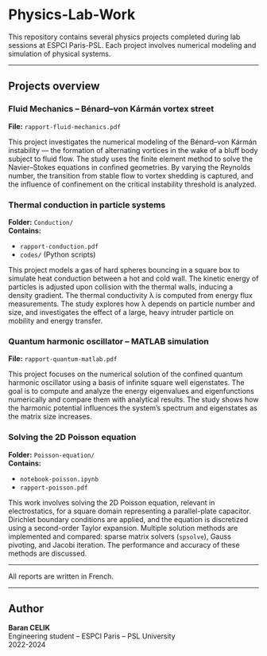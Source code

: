 # Physics-Lab-Work

This repository contains several physics projects completed during lab sessions at ESPCI Paris-PSL. Each project involves numerical modeling and simulation of physical systems.

---

## Projects overview

### Fluid Mechanics – Bénard–von Kármán vortex street

**File:** `rapport-fluid-mechanics.pdf`

This project investigates the numerical modeling of the Bénard–von Kármán instability — the formation of alternating vortices in the wake of a bluff body subject to fluid flow. The study uses the finite element method to solve the Navier–Stokes equations in confined geometries. By varying the Reynolds number, the transition from stable flow to vortex shedding is captured, and the influence of confinement on the critical instability threshold is analyzed.


### Thermal conduction in particle systems

**Folder:** `Conduction/`  
**Contains:**  
- `rapport-conduction.pdf`  
- `codes/` (Python scripts)

This project models a gas of hard spheres bouncing in a square box to simulate heat conduction between a hot and cold wall. The kinetic energy of particles is adjusted upon collision with the thermal walls, inducing a density gradient. The thermal conductivity λ is computed from energy flux measurements. The study explores how λ depends on particle number and size, and investigates the effect of a large, heavy intruder particle on mobility and energy transfer.


### Quantum harmonic oscillator – MATLAB simulation

**File:** `rapport-quantum-matlab.pdf`

This project focuses on the numerical solution of the confined quantum harmonic oscillator using a basis of infinite square well eigenstates. The goal is to compute and analyze the energy eigenvalues and eigenfunctions numerically and compare them with analytical results. The study shows how the harmonic potential influences the system’s spectrum and eigenstates as the matrix size increases.


### Solving the 2D Poisson equation

**Folder:** `Poisson-equation/`  
**Contains:**  
- `notebook-poisson.ipynb`  
- `rapport-poisson.pdf`

This work involves solving the 2D Poisson equation, relevant in electrostatics, for a square domain representing a parallel-plate capacitor. Dirichlet boundary conditions are applied, and the equation is discretized using a second-order Taylor expansion. Multiple solution methods are implemented and compared: sparse matrix solvers (`spsolve`), Gauss pivoting, and Jacobi iteration. The performance and accuracy of these methods are discussed.

---

All reports are written in French.

---

## Author

**Baran CELIK**  
Engineering student – ESPCI Paris – PSL University  
2022-2024
